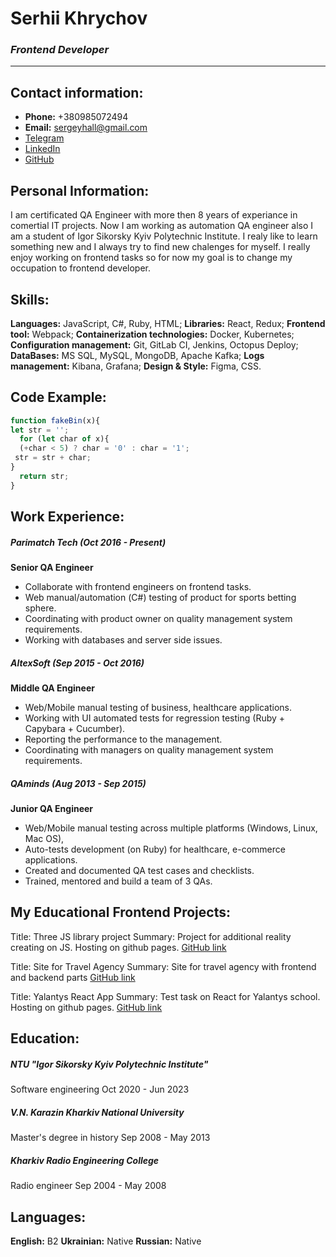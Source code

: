 # Serhii Khrychov
### _Frontend Developer_
________

## Contact information:

- **Phone:** +380985072494
- **Email:** sergeyhall@gmail.com
- [Telegram](https://t.me/serhii_khr)
- [LinkedIn](https://www.linkedin.com/in/serhii-khrychov-233b0888/)
- [GitHub](https://github.com/serhiikhrychov)

## Personal Information:
I am certificated QA Engineer with more then 8 years of experiance in comertial IT projects. Now I am working as automation QA engineer also I am a student of Igor Sikorsky Kyiv Polytechnic Institute. I realy like to learn something new and I always try to find new chalenges for myself. I really enjoy working on frontend tasks so for now my goal is to change my occupation to frontend developer.

## Skills:
**Languages:** JavaScript, C#, Ruby, HTML;
**Libraries:** React, Redux;
**Frontend tool:** Webpack;
**Containerization technologies:** Docker, Kubernetes;
**Configuration management:** Git, GitLab CI, Jenkins, Octopus Deploy;
**DataBases:** MS SQL, MySQL, MongoDB, Apache Kafka;
**Logs management:** Kibana, Grafana;
**Design & Style:** Figma, CSS.

## Code Example:
```js
function fakeBin(x){
let str = '';
  for (let char of x){
  (+char < 5) ? char = '0' : char = '1';
 str = str + char;
}
  return str;
}
```

## Work Experience:
##### Parimatch Tech (Oct 2016 - Present)
**Senior QA Engineer**
- Collaborate with frontend engineers on frontend tasks.
- Web manual/automation (С#) testing of product for sports betting sphere.
- Coordinating with product owner on quality management system requirements.
- Working with databases and server side issues.

##### AltexSoft (Sep 2015 - Oct 2016)
**Middle QA Engineer**
- Web/Mobile manual testing of business, healthcare applications.
- Working with UI automated tests for regression testing (Ruby + Capybara + Cucumber).
- Reporting the performance to the management.
- Coordinating with managers on quality management system requirements.

##### QAminds  (Aug 2013 - Sep 2015)
**Junior QA Engineer**
- Web/Mobile manual testing across multiple platforms (Windows, Linux, Mac OS), 
- Auto-tests development (on Ruby) for healthcare, e-commerce applications.
- Created and documented QA test cases and checklists.
- Trained, mentored and build a team of 3 QAs.

## My Educational Frontend Projects:
Title: Three JS library project
Summary: Project for additional reality creating on JS. Hosting on github pages.
[GitHub link](https://github.com/serhiikhrychov/dop_reality2)

Title: Site for Travel Agency
Summary: Site for travel agency with frontend and backend parts
[GitHub link](https://github.com/serhiikhrychov/fun_travel_laravel)

Title: Yalantys React App
Summary: Test task on React for Yalantys school. Hosting on github pages.
[GitHub link](https://github.com/serhiikhrychov/yalantis-test-app)

## Education:
##### NTU "Igor Sikorsky Kyiv Polytechnic Institute"
Software engineering
Oct 2020 - Jun 2023

##### V.N. Karazin Kharkiv National University
Master's degree in history
Sep 2008 - May 2013

##### Kharkiv Radio Engineering College
Radio engineer
Sep 2004 - May 2008

## Languages:
**English:** B2
**Ukrainian:** Native
**Russian:** Native